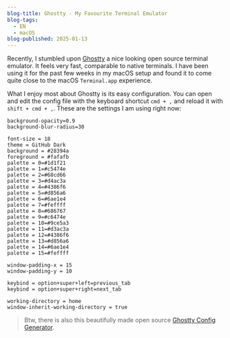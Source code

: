 ```yaml
---
blog-title: Ghostty - My Favourite Terminal Emulator
blog-tags:
  - EN
  - macOS
blog-published: 2025-01-13
---
```


Recently, I stumbled upon [Ghostty](https://ghostty.org/) a nice looking open source terminal emulator. It feels very fast, comparable to native terminals. I have been using it for the past few weeks in my macOS setup and found it to come quite close to the macOS `Terminal.app` experience.


What I enjoy most about Ghostty is its easy configuration. You can open and edit the config file with the keyboard shortcut `cmd + ,` and reload it with `shift + cmd + ,`. These are the settings I am using right now:

```
background-opacity=0.9
background-blur-radius=30

font-size = 18
theme = GitHub Dark
background = #28394a
foreground = #fafafb
palette = 0=#1d1f21
palette = 1=#c5474e
palette = 2=#68cd66
palette = 3=#d4ac3a
palette = 4=#4386f6
palette = 5=#d856a6
palette = 6=#6ae1e4
palette = 7=#feffff
palette = 8=#686767
palette = 9=#c6474e
palette = 10=#9ce5a3
palette = 11=#d3ac3a
palette = 12=#4386f6
palette = 13=#d856a6
palette = 14=#6ae1e4
palette = 15=#feffff

window-padding-x = 15
window-padding-y = 10

keybind = option+super+left=previous_tab
keybind = option+super+right=next_tab

working-directory = home
window-inherit-working-directory = true
```

> Btw, there is also this beautifully made open source [Ghostty Config Generator](https://ghostty.zerebos.com/).


